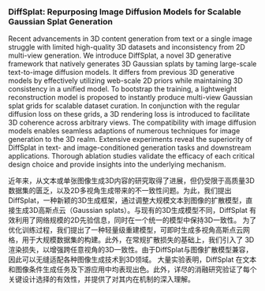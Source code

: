 ### DiffSplat: Repurposing Image Diffusion Models for Scalable Gaussian Splat Generation

Recent advancements in 3D content generation from text or a single image struggle with limited high-quality 3D datasets and inconsistency from 2D multi-view generation. We introduce DiffSplat, a novel 3D generative framework that natively generates 3D Gaussian splats by taming large-scale text-to-image diffusion models. It differs from previous 3D generative models by effectively utilizing web-scale 2D priors while maintaining 3D consistency in a unified model. To bootstrap the training, a lightweight reconstruction model is proposed to instantly produce multi-view Gaussian splat grids for scalable dataset curation. In conjunction with the regular diffusion loss on these grids, a 3D rendering loss is introduced to facilitate 3D coherence across arbitrary views. The compatibility with image diffusion models enables seamless adaptions of numerous techniques for image generation to the 3D realm. Extensive experiments reveal the superiority of DiffSplat in text- and image-conditioned generation tasks and downstream applications. Thorough ablation studies validate the efficacy of each critical design choice and provide insights into the underlying mechanism.

近年来，从文本或单张图像生成3D内容的研究取得了进展，但仍受限于高质量3D数据集的匮乏，以及2D多视角生成带来的不一致性问题。为此，我们提出 DiffSplat，一种新颖的3D生成框架，通过调整大规模文本到图像的扩散模型，直接生成3D高斯点云（Gaussian splats）。与现有的3D生成模型不同，DiffSplat 有效利用了网络规模的2D先验信息，同时在一个统一的模型中保持3D一致性。
为了优化训练过程，我们提出了一种轻量级重建模型，可即时生成多视角高斯点云网格，用于大规模数据集的构建。此外，在常规扩散损失的基础上，我们引入了 3D渲染损失，以增强跨任意视角的3D一致性。由于DiffSplat与图像扩散模型兼容，因此可以无缝适配各种图像生成技术到3D领域。
大量实验表明，DiffSplat 在文本和图像条件生成任务及下游应用中均表现出色。此外，详尽的消融研究验证了每个关键设计选择的有效性，并提供了对其内在机制的深入理解。

